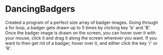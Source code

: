 # DancingBadgers
Created a program of a perfect size array of badger images.
Going through a for loop, a badger gets drawn up to 5 times by clicking key 'b' and 'B'.
Once the badger image is drawn on the screen, you can hover over it with your mouse, click it and drag it along the screen wherever you want.
If you want to then get rid of a badger, hover over it, and either click the key 'r' or 'R'.
